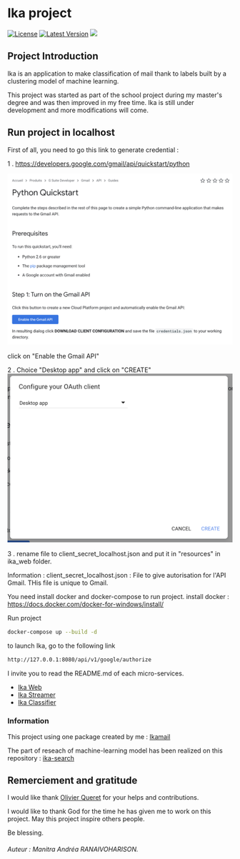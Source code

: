 # Ika project
[![License](https://img.shields.io/badge/License-Apache%202.0-blue.svg)](https://opensource.org/licenses/Apache-2.0)
[![Latest Version](https://img.shields.io/pypi/pyversions/Markdown.svg)]()
[![](https://images.microbadger.com/badges/version/robertbeal/markdown-link-checker.svg)](https://microbadger.com/images/robertbeal/markdown-link-checker "Get your own version badge on microbadger.com")


## Project Introduction
Ika is an application to make classification of mail thank to labels built by a clustering model of machine learning.

This project was started as part of the school project during my master's degree and was then improved in my free time.
Ika is still under development and more modifications will come.

## Run project in localhost

First of all, you need to go this link to generate credential :

1 . https://developers.google.com/gmail/api/quickstart/python

![Python Quickstart](docs/images/python_quickstart.png)

click on "Enable the Gmail API"

2 . Choice "Desktop app" and click on "CREATE"
![Generate Json](docs/images/python_quickstart_generate_json.png)

3 . rename file to client_secret_localhost.json and put it in "resources" in ika_web folder.

Information : client_secret_localhost.json : File to give autorisation for l'API Gmail. THis file is unique to Gmail.

You need install docker and docker-compose to run project.
install docker : https://docs.docker.com/docker-for-windows/install/

Run project
```bash
docker-compose up --build -d
```

to launch Ika, go to the following link
```bash
http://127.0.0.1:8080/api/v1/google/authorize
```

I invite you to read the README.md of each micro-services.

- [Ika Web](ika_web/README.md)
- [Ika Streamer](ika_streamer/README.md)
- [Ika Classifier](ika_classifier/README.md)

### Information
This project using one package created by me : [Ikamail](https://pypi.org/project/ikamail/)

The part of reseach of machine-learning model has been realized on this repository : [ika-search](https://github.com/Harisonm/ika-research) 

## Remerciement and gratitude
I would like thank <a href="https://github.com/LorgneSchilooch">Olivier Queret</a> for your helps and contributions.

I would like to thank God for the time he has given me to work on this project. May this project inspire others people.

Be blessing.

###### Auteur : *Manitra Andréa RANAIVOHARISON*. 
